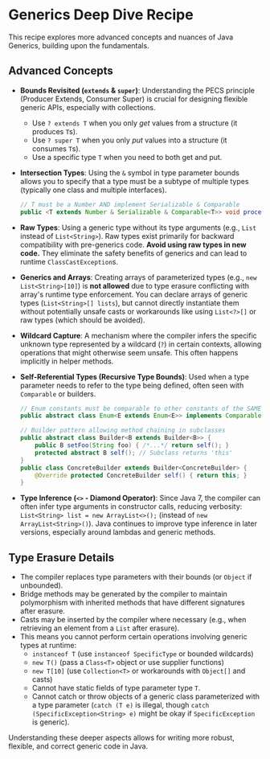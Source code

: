 # Generics Deep Dive Recipe

This recipe explores more advanced concepts and nuances of Java Generics, building upon the fundamentals.

## Advanced Concepts

*   **Bounds Revisited (`extends` & `super`)**: Understanding the PECS principle (Producer Extends, Consumer Super) is crucial for designing flexible generic APIs, especially with collections.
    *   Use `? extends T` when you only *get* values from a structure (it produces `T`s).
    *   Use `? super T` when you only *put* values into a structure (it consumes `T`s).
    *   Use a specific type `T` when you need to both get and put.

*   **Intersection Types**: Using the `&` symbol in type parameter bounds allows you to specify that a type must be a subtype of multiple types (typically one class and multiple interfaces).
    ```java
    // T must be a Number AND implement Serializable & Comparable
    public <T extends Number & Serializable & Comparable<T>> void processIntersected(T value) { /*...*/ }
    ```

*   **Raw Types**: Using a generic type without its type arguments (e.g., `List` instead of `List<String>`). Raw types exist primarily for backward compatibility with pre-generics code. **Avoid using raw types in new code.** They eliminate the safety benefits of generics and can lead to runtime `ClassCastException`s.

*   **Generics and Arrays**: Creating arrays of parameterized types (e.g., `new List<String>[10]`) is **not allowed** due to type erasure conflicting with array's runtime type enforcement. You can declare arrays of generic types (`List<String>[] lists`), but cannot directly instantiate them without potentially unsafe casts or workarounds like using `List<?>[]` or raw types (which should be avoided).

*   **Wildcard Capture**: A mechanism where the compiler infers the specific unknown type represented by a wildcard (`?`) in certain contexts, allowing operations that might otherwise seem unsafe. This often happens implicitly in helper methods.

*   **Self-Referential Types (Recursive Type Bounds)**: Used when a type parameter needs to refer to the type being defined, often seen with `Comparable` or builders.
    ```java
    // Enum constants must be comparable to other constants of the SAME enum type
    public abstract class Enum<E extends Enum<E>> implements Comparable<E> { /*...*/ }

    // Builder pattern allowing method chaining in subclasses
    public abstract class Builder<B extends Builder<B>> {
        public B setFoo(String foo) { /*...*/ return self(); }
        protected abstract B self(); // Subclass returns 'this'
    }
    public class ConcreteBuilder extends Builder<ConcreteBuilder> {
        @Override protected ConcreteBuilder self() { return this; }
    }
    ```

*   **Type Inference (`<>` - Diamond Operator)**: Since Java 7, the compiler can often infer type arguments in constructor calls, reducing verbosity: `List<String> list = new ArrayList<>();` (instead of `new ArrayList<String>()`). Java continues to improve type inference in later versions, especially around lambdas and generic methods.

## Type Erasure Details

*   The compiler replaces type parameters with their bounds (or `Object` if unbounded).
*   Bridge methods may be generated by the compiler to maintain polymorphism with inherited methods that have different signatures after erasure.
*   Casts may be inserted by the compiler where necessary (e.g., when retrieving an element from a `List` after erasure).
*   This means you cannot perform certain operations involving generic types at runtime:
    *   `instanceof T` (use `instanceof SpecificType` or bounded wildcards)
    *   `new T()` (pass a `Class<T>` object or use supplier functions)
    *   `new T[10]` (use `Collection<T>` or workarounds with `Object[]` and casts)
    *   Cannot have static fields of type parameter type `T`.
    *   Cannot catch or throw objects of a generic class parameterized with a type parameter (`catch (T e)` is illegal, though `catch (SpecificException<String> e)` might be okay if `SpecificException` is generic).

Understanding these deeper aspects allows for writing more robust, flexible, and correct generic code in Java. 